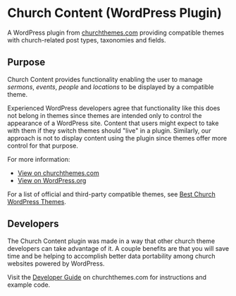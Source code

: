 Church Content (WordPress Plugin)
=============================

A WordPress plugin from [churchthemes.com](https://churchthemes.com) providing compatible themes with church-related post types, taxonomies and fields.

Purpose
-------

Church Content provides functionality enabling the user to manage *sermons*, *events*, *people* and *locations* to be displayed by a compatible theme.

Experienced WordPress developers agree that functionality like this does not belong in themes since themes are intended only to control the appearance of a WordPress site. Content that users might expect to take with them if they switch themes should "live" in a plugin. Similarly, our approach is not to display content using the plugin since themes offer more control for that purpose.

For more information:

* [View on churchthemes.com](https://churchthemes.com/plugins/church-theme-content/)
* [View on WordPress.org](http://wordpress.org/plugins/church-theme-content)

For a list of official and third-party compatible themes, see [Best Church WordPress Themes](https://churchthemes.com/best-church-wordpress-themes/).

Developers
----------

The Church Content plugin was made in a way that other church theme developers can take advantage of it. A couple benefits are that you will save time and be helping to accomplish better data portability among church websites powered by WordPress.

Visit the [Developer Guide](https://churchthemes.com/guides/developer/church-theme-content/) on churchthemes.com for instructions and example code.